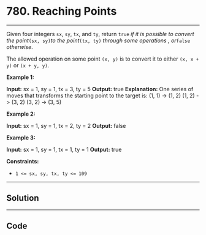 # 780. Reaching Points

---

Given four integers `sx`, `sy`, `tx`, and `ty`, return `true` _if it is possible to convert the point_`(sx, sy)`_to the point_`(tx, ty)` _through some operations_ _, or_`false` _otherwise_.

The allowed operation on some point `(x, y)` is to convert it to either `(x, x + y)` or `(x + y, y)`.

 

**Example 1:**


**Input:** sx = 1, sy = 1, tx = 3, ty = 5
**Output:** true
**Explanation:**
One series of moves that transforms the starting point to the target is:
(1, 1) -> (1, 2)
(1, 2) -> (3, 2)
(3, 2) -> (3, 5)


**Example 2:**


**Input:** sx = 1, sy = 1, tx = 2, ty = 2
**Output:** false


**Example 3:**


**Input:** sx = 1, sy = 1, tx = 1, ty = 1
**Output:** true


 

**Constraints:**

  * `1 <= sx, sy, tx, ty <= 109`

---

## Solution



---

## Code
```python


```